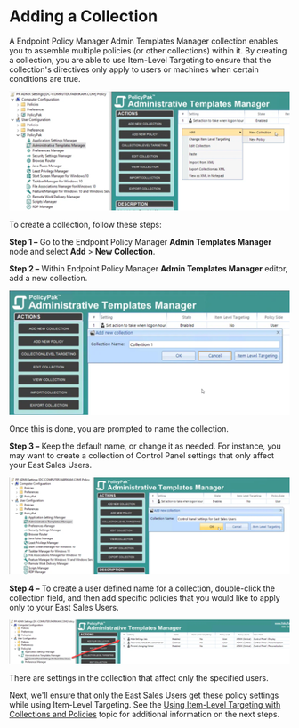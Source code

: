 # Adding a Collection

A Endpoint Policy Manager Admin Templates Manager collection enables you to assemble multiple
policies (or other collections) within it. By creating a collection, you are able to use Item-Level
Targeting to ensure that the collection's directives only apply to users or machines when certain
conditions are true.

![Administrative Template Manager Add New Collection](../../../../../static/img/product_docs/policypak/policypak/adminstrativetemplates/gettoknow/about_policypak_admin_templates_7.webp)

To create a collection, follow these steps:

**Step 1 –** Go to the Endpoint Policy Manager **Admin Templates Manager** node and select **Add** >
**New Collection**.

**Step 2 –** Within Endpoint Policy Manager **Admin Templates Manager** editor, add a new
collection.

![about_policypak_admin_templates_8](../../../../../static/img/product_docs/policypak/policypak/adminstrativetemplates/gettoknow/about_policypak_admin_templates_8.webp)

Once this is done, you are prompted to name the collection.

**Step 3 –** Keep the default name, or change it as needed. For instance, you may want to create a
collection of Control Panel settings that only affect your East Sales Users.

![about_policypak_admin_templates_9](../../../../../static/img/product_docs/policypak/policypak/adminstrativetemplates/gettoknow/about_policypak_admin_templates_9.webp)

**Step 4 –** To create a user defined name for a collection, double-click the collection field, and
then add specific policies that you would like to apply only to your East Sales Users.

![about_policypak_admin_templates_10](../../../../../static/img/product_docs/policypak/policypak/adminstrativetemplates/gettoknow/about_policypak_admin_templates_10.webp)

There are settings in the collection that affect only the specified users.

Next, we'll ensure that only the East Sales Users get these policy settings while using Item-Level
Targeting. See the
[Using Item-Level Targeting with Collections and Policies](../itemleveltargeting.md) topic for
additional information on the next steps.
